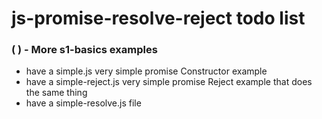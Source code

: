 # js-promise-resolve-reject todo list

### (  ) - More s1-basics examples
* have a simple.js very simple promise Constructor example
* have a simple-reject.js very simple promise Reject example that does the same thing
* have a simple-resolve.js file